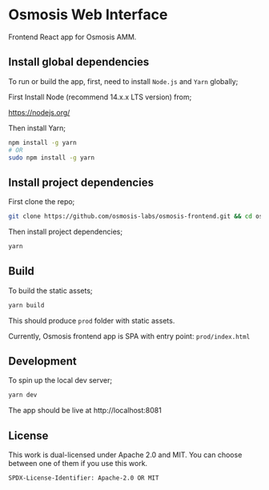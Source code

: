 # Osmosis Web Interface

Frontend React app for Osmosis AMM.

## Install global dependencies

To run or build the app, first, need to install `Node.js` and `Yarn` globally;

First Install Node (recommend 14.x.x LTS version) from;

https://nodejs.org/

Then install Yarn;

```bash
npm install -g yarn
# OR
sudo npm install -g yarn
```

## Install project dependencies

First clone the repo;

```bash
git clone https://github.com/osmosis-labs/osmosis-frontend.git && cd osmosis-frontend
```

Then install project dependencies;

```bash
yarn
```

## Build

To build the static assets;

```bash
yarn build
```

This should produce `prod` folder with static assets.

Currently, Osmosis frontend app is SPA with entry point: `prod/index.html`

## Development

To spin up the local dev server;

```bash
yarn dev
```

The app should be live at http://localhost:8081

## License

This work is dual-licensed under Apache 2.0 and MIT.
You can choose between one of them if you use this work.

`SPDX-License-Identifier: Apache-2.0 OR MIT`
